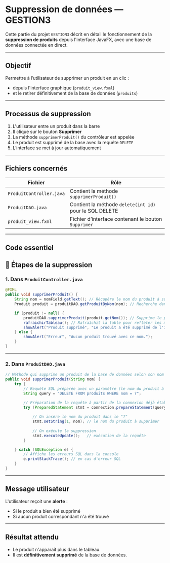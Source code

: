 #  Suppression de données — GESTION3

Cette partie du projet `GESTION3` décrit en détail le fonctionnement de la **suppression de produits** depuis l'interface JavaFX, avec une base de données connectée en direct.

---

##  Objectif

Permettre à l’utilisateur de supprimer un produit en un clic :
- depuis l'interface graphique (`produit_view.fxml`)
- et le retirer définitivement de la base de données (`produits`)

---

##  Processus de suppression

1. L'utilisateur entre un produit dans la barre
2. Il clique sur le bouton **Supprimer**
3. La méthode `supprimerProduit()` du contrôleur est appelée
4. Le produit est supprimé de la base avec la requête `DELETE`
5. L’interface se met à jour automatiquement

---

##  Fichiers concernés

| Fichier                 | Rôle                                                      |
|------------------------|-----------------------------------------------------------|
| `ProduitController.java` | Contient la méthode `supprimerProduit()`                 |
| `ProduitDAO.java`        | Contient la méthode `delete(int id)` pour le SQL DELETE |
| `produit_view.fxml`      | Fichier d’interface contenant le bouton `Supprimer`      |

---

##  Code essentiel

## 🔧 Étapes de la suppression

### 1. Dans `ProduitController.java`

```java
@FXML
public void supprimerProduit() {
    String nom = nomField.getText(); // Récupère le nom du produit à supprimer
    Produit produit = produitDAO.getProduitByNom(nom); // Recherche dans la BDD

    if (produit != null) {
        produitDAO.supprimerProduit(produit.getNom()); // Supprime le produit
        rafraichirTableau(); // Rafraîchit la table pour refléter les modifications
        showAlert("Produit supprimé", "Le produit a été supprimé de l'inventaire.");
    } else {
        showAlert("Erreur", "Aucun produit trouvé avec ce nom.");
    }
}
```

---

### 2. Dans `ProduitDAO.java`

```java
// Méthode qui supprime un produit de la base de données selon son nom
public void supprimerProduit(String nom) {
    try {
        // Requête SQL préparée avec un paramètre (le nom du produit à supprimer)
        String query = "DELETE FROM produits WHERE nom = ?";

        // Préparation de la requête à partir de la connexion déjà établie
        try (PreparedStatement stmt = connection.prepareStatement(query)) {
            
            // On insère le nom du produit dans le "?"
            stmt.setString(1, nom); // le nom du produit à supprimer
            
            // On exécute la suppression
            stmt.executeUpdate();   // exécution de la requête
        }

    } catch (SQLException e) {
        // Affiche les erreurs SQL dans la console
        e.printStackTrace(); // en cas d'erreur SQL
    }
}
```

---

##  Message utilisateur

L'utilisateur reçoit une **alerte** :

-  Si le produit a bien été supprimé
-  Si aucun produit correspondant n'a été trouvé

---

##  Résultat attendu

- Le produit n'apparaît plus dans le tableau.
- Il est **définitivement supprimé** de la base de données.

